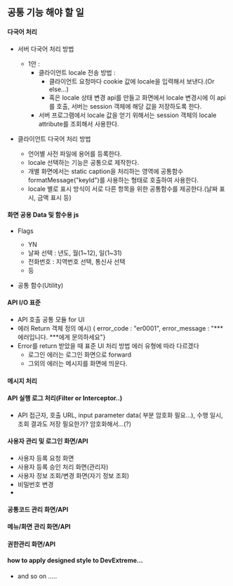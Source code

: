 ## 공통 기능 해야 할 일
#### 다국어 처리
  - 서버 다국어 처리 방법
	- 1안 : 
	  - 클라이언트 locale 전송 방법 : 
	    - 클라이언트 요청마다 cookie 값에 locale을 입력해서 보낸다.(Or else...)
	    - 혹은 locale 상태 변경 api를 만들고 화면에서 locale 변경시에 이 api를 호출, 서버는 session 객체에 해당 값을 저장하도록 한다.
	  - 서버 프로그램에서 locale 값을 얻기 위해서는 session 객체의 locale attribute를 조회해서 사용한다.
	  
  - 클라이언트 다국어 처리 방법
    - 언어별 사전 파일에 용어를 등록한다.
    - locale 선택하는 기능은 공통으로 제작한다.
    - 개별 화면에서는 static caption을 처리하는 영역에 공통함수 formatMessage("keyId")를 사용하는 형태로 호출하여 사용한다.
    - locale 별로 표시 방식이 서로 다른 항목을 위한 공통함수를 제공한다.(날짜 표시, 금액 표시 등)
  
#### 화면 공용 Data 및 함수용 js
  - Flags
    - YN
	- 날짜 선택 : 년도, 월(1~12), 일(1~31)
	- 전화번호 : 지역번호 선택, 통신사 선택
	- 등
 
  - 공통 함수(Utility)
  
#### API I/O 표준
  - API 호출 공통 모듈 for UI
  - 에러 Return 객체 정의 예시) ( error_code : "er0001", error_message : "*** 에러입니다. ***에게 문의하세요"}
  - Error를 return 받았을 때 표준 UI 처리 방법
    에러 유형에 따라 다르겠다
	- 로그인 에러는 로그인 화면으로 forward
	- 그외의 에러는 메시지를 화면에 띄운다.

#### 메시지 처리

#### API 실행 로그 처리(Filter or Interceptor..)
  - API 접근자, 호출 URL, input parameter data( 부분 암호화 필요...), 수행 일시, 조회 결과도 저장 필요한가? 암호화해서...(?)

#### 사용자 관리 및 로그인 화면/API
  - 사용자 등록 요청 화면
  - 사용자 등록 승인 처리 화면(관리자)
  - 사용자 정보 조회/변경 화면(자기 정보 조회)
  - 비밀번호 변경
  - 

#### 공통코드 관리 화면/API

#### 메뉴/화면 관리 화면/API

#### 권한관리 화면/API



#### how to apply designed style to DevExtreme...

- and so on .....